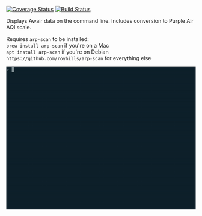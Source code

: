 [![Coverage Status](https://coveralls.io/repos/github/obradovic/awair-command-line/badge.svg?branch=master)](https://coveralls.io/github/obradovic/awair-command-line?branch=master)
[![Build Status](https://img.shields.io/endpoint.svg?url=https%3A%2F%2Factions-badge.atrox.dev%2Fobradovic%2Fawair-command-line%2Fbadge&style=flat)](https://actions-badge.atrox.dev/obradovic/awair-command-line/goto)

Displays Awair data on the command line. Includes conversion to Purple Air AQI scale.

Requires `arp-scan` to be installed:
  <br/>
  `brew install arp-scan` if you're on a Mac
  <br/>
  `apt install arp-scan` if you're on Debian
  <br/>
  `https://github.com/royhills/arp-scan` for everything else


![](install.gif)
